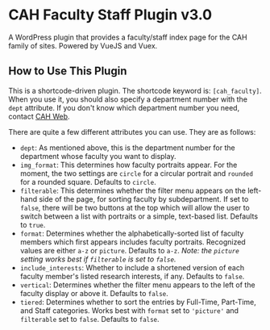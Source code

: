 # CAH Faculty Staff Plugin v3.0

A WordPress plugin that provides a faculty/staff index page for the CAH family of sites. Powered by VueJS and Vuex.

## How to Use This Plugin

This is a shortcode-driven plugin. The shortcode keyword is: `[cah_faculty]`. When you use it, you should also specify a department number with the `dept` attribute. If you don't know which department number you need, contact [CAH Web](mailto:cahweb@ucf.edu).

There are quite a few different attributes you can use. They are as follows:

* `dept`: As mentioned above, this is the department number for the department whose faculty you want to display.
* `img_format`: This determines how faculty portraits appear. For the moment, the two settings are `circle` for a circular portrait and `rounded` for a rounded square. Defaults to `circle`.
* `filterable`: This determines whether the filter menu appears on the left-hand side of the page, for sorting faculty by subdepartment. If set to `false`, there will be two buttons at the top which will allow the user to switch between a list with portraits or a simple, text-based list. Defaults to `true`.
* `format`: Determines whether the alphabetically-sorted list of faculty members which first appears includes faculty portraits. Recognized values are either `a-z` or `picture`. Defaults to `a-z`. *Note: the `picture` setting works best if `filterable` is set to `false`.*
* `include_interests`: Whether to include a shortened version of each faculty member's listed research interests, if any. Defaults to `false`.
* `vertical`: Determines whether the filter menu appears to the left of the faculty display or above it. Defaults to `false`.
* `tiered`: Determines whether to sort the entries by Full-Time, Part-Time, and Staff categories. Works best with `format` set to `'picture'` and `filterable` set to `false`. Defaults to `false`.